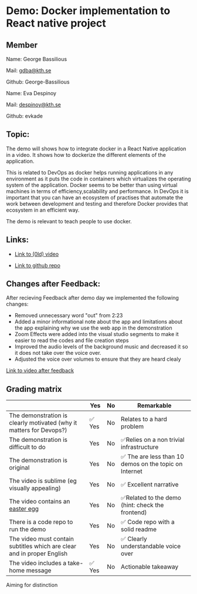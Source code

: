 # Demo: Docker implementation to React native project
## Member
Name: George Bassilious

Mail: gdba@kth.se

Github: George-Bassilious

Name: Eva Despinoy

Mail: despinoy@kth.se

Github: evkade


## Topic:
The demo will shows how to integrate docker in a React Native application in a video. It shows how to dockerize the different elements of the application.

This is related to DevOps as docker helps running applications in any environment as it puts the code in containers which virtualizes the operating system of the application. Docker seems to be better than using virtual machines in terms of efficiency,scalability and performance. In DevOps it is important that you can have an ecosystem of practises that automate the work between development and testing and therefore Docker provides that ecosystem in an efficient way.

The demo is relevant to teach people to use docker.

## Links:

- [Link to (0ld) video](https://www.youtube.com/watch?v=iYIwVbszVw4)

- [Link to github repo](https://github.com/George-Bassilious/dockerTodo)


## Changes after Feedback:
After recieving Feedback after demo day we implemented the following changes:

- Removed unnecessary word "out" from 2:23
- Added a minor informational note about the app and limitations about the app explaining why we use the web app in the demonstration
- Zoom Effects were added into the visual studio segments to make it easier to read the codes and file creation steps
- Improved the audio levels of the background music and decreased it so it does not take over the voice over. 
- Adjusted the voice over volumes to ensure that they are heard clealy

[Link to video after feedback](https://www.youtube.com/watch?v=iYIwVbszVw4)

## Grading matrix

|                                             | Yes | No | Remarkable |
|-------------------------------------------- | ----|----|-------------|
|The demonstration is clearly motivated (why it matters for Devops?) |✅ Yes | No |Relates to a hard problem |
|The demonstration is difficult to do | Yes | No |✅Relies on a non trivial infrastructure |
|The demonstration is original | Yes | No | ✅ The are less than 10 demos on the topic on Internet |
|The video is sublime (eg visually appealing) | Yes | No |✅ Excellent narrative |
|The video contains an [easter egg](https://github.com/OrkoHunter/python-easter-eggs) | Yes | No | ✅Related to the demo (hint: check the frontend)|
|There is a code repo to run the demo  | Yes | No |✅ Code repo with a solid readme |
|The video must contain subtitles which are clear and in proper English | Yes | No |✅ Clearly understandable voice over |
|The video includes a take-home message |✅ Yes | No | Actionable takeaway |

Aiming for distinction
